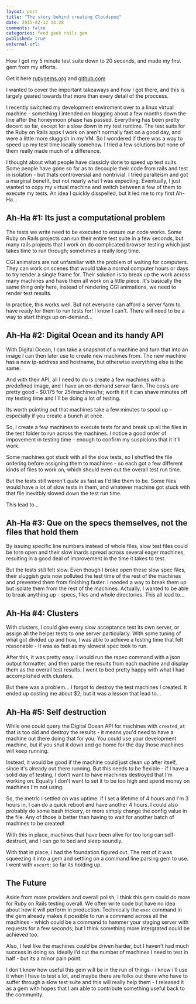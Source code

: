 ```yaml
---
layout: post
title: "The story behind creating Cloudspeq"
date: 2015-02-12 14:28
comments: false
categories: feed geek rails gem
published: true
external-url: 
---
```

How I got my 5 minute test suite down to 20 seconds, and made my first gem from my efforts. 

Get it here:[rubygems.org](https://rubygems.org/gems/cloudspeq) and [github.com](https://github.com/meesterdude/cloudspeq)


<!--more-->
I wanted to cover the important takeaways and how I got there, and this is largely geared towards that more than every detail of the proccess. 

I recently switched my development enviroment over to a linux virtual machine - something I intended on blogging about a few months down the line after the honeymoon phase has passed. Everything has been pretty decent so far, except for a slow down in my test runtime. The test suits for the Ruby on Rails apps I work on aren't normally fast on a good day, and were a little more sluggish in my VM. So I wondered if there was a way to speed up my test time locally somehow. I tried a few solutions but none of them really made much of a difference.

I thought about what people have classicly done to speed up test suits. Some people have gone so far as to decouple their code from rails and test in isolation - but thats controversial and nontrivial. I tried paralleism and got a marginal benefit, but not nearly what I was expecting. Eventually, I just wanted to copy my virtual machine and switch between a few of them to execute my tests. An idea I quickly disspelled, but it led me to my first Ah-Ha...


## Ah-Ha #1: Its just a computational problem

The tests we write need to be executed to ensure our code works. Some Ruby on Rails projects can run their entire test suite in a few seconds, but many rails projects that I work on do complicated browser testing which just takes time to run through; sometimes a really long time. 

CGI animators are not unfamiliar with the problem of waiting for computers. They can work on scenes that would take a normal computer hours or days to try render a single frame for. Their solution is to break up the work across many machines and have them all work on a little piece. It's basically the same thing only here, instead of rendering CGI animations, we need to render test results. 

In practice, this works well. But not everyone can afford a server farm to have ready for them to run tests for! I know I can't. There will need to be a way to start things up on-demand...


## Ah-Ha #2: Digital Ocean and its handy API

With Digital Ocean, I can take a snapshot of a machine and turn that into an image I can then later use to create new machines from. The new machine has a new ip-address and hostname, but otherwise everything else is the same.

And with their API, all I need to do is create a few machines with a predefined image, and I have an on-demand server farm. The costs are pretty good - $0.175 for 25/machines/hr; worth it if it can shave minutes off my testing time and I'll be doing a lot of testing. 

Its worth pointing out that machines take a few minutes to spool up - especially if you create a bunch at once. 

So, I create a few machines to execute tests for and break up all the files in the test folder to run across the machines. I notice a good order of impovement in testing time - enough to confirm my suspicions that it it'll work. 

Some machines got stuck with all the slow tests, so I shuffled the file ordering before assigning them to machines - so each got a few different kinds of files to work on, which should even out the overall test run time. 

But the tests still weren't *quite* as fast as I'd like them to be. Some files would have a lot of slow tests in them, and whatever machine got stuck with that file inevitbly slowed down the test run time. 


This lead to...


## Ah-Ha #3: Que on the specs themselves, not the files that hold them

By issuing specific line numbers instead of whole files, slow test files could be torn open and their slow inards spread across several eager machines, resulting in a good deal of improvement in the time it takes to test. 

But the tests *still* felt slow. Even though I broke open these slow spec files, their sluggish guts now polluted the test time of the rest of the machines and prevented them from finishing faster. I needed a way to break them up but isolate them from the rest of the machines. Actually, I wanted to be able to break anything up - specs, files and whole directories. This all lead to...


## Ah-Ha #4: Clusters

With clusters, I could give every slow acceptance test its own server, or assign all the helper tests to one server particularly. With some tuning of what got divided up and how, I was able to achieve a testing time that felt reasonable - It was as fast as my slowest spec took to run. 

After this, it was pretty easy. I would run the rspec command with a json output formatter, and then parse the results from each machine and display them as the overall test results. I went to bed pretty happy with what I had accomplished with clusters.

But there was a problem... I forgot to destroy the test machines I created. It ended up costing me about $2; but it was a lesson that lead to...


## Ah-Ha #5: Self destruction

While one could query the Digital Ocean API for machines with `created_at` that is too old and destroy the results - it means you'd need to have a machine out there doing that for you. You could use your development machine, but if you shut it down and go home for the day those machines will keep running. 

Instead, it would be good if the machine could just clean up after itself, since it's already out there running. But this needs to be flexible - if I have a solid day of testing, I don't want to have machines destroyed that I'm working on. Equally I don't want to set it to be too high and spend money on machines I'm not using. 

So, the metric I settled on was uptime. if I set a lifetime of 4 hours and I'm 3 hours in, I can do a quick reboot and have another 4 hours. I could also probably do some bash trickery, or more simply change the config value in the file. Any of those is better than having to wait for another batch of machines to be created!

With this in place, machines that have been alive for too long can self-destruct, and I can go to bed and sleep soundly. 

With that in place, I had the foundation figured out. The rest of it was squeezing it into a gem and settling on a command line parsing gem to use. I went with `escort`; so far its holding up. 


## The Future

Aside from more providers and overall polish, I think this gem could do more for Ruby on Rails testing overall. We often write code but have no idea about how it will perform in production. Technically the `exec` command in the gem already makes it possible to run a command across all the machines - which could be a command to hammer your staging server with requests for a few seconds; but I think something more intergrated could be achieved too.

Also, I feel like the machines could be driven harder, but I haven't had much success in doing so. Ideally i'd cut the number of machines I need to test in half - but its a minor pain point. 

I don't know how useful this gem will be in the run of things - i know i'll use it when I have to test a lot, and maybe there are folks out there who have to suffer through a slow test suite and this will really help them - I released it as a gem with hopes that I am able to contribute something useful back to the community. 